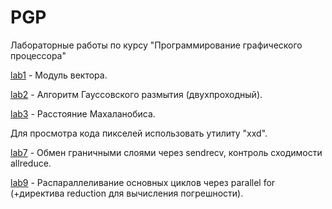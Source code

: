 # PGP
Лабораторные работы по курсу "Программирование графического процессора"

[lab1](lab1) - Модуль вектора.

[lab2](lab2) - Алгоритм Гауссовского размытия (двухпроходный).

[lab3](lab3) - Расстояние Махаланобиса.

Для просмотра кода пикселей использовать утилиту "xxd".

[lab7](lab7) - Обмен граничными слоями через sendrecv, контроль сходимости allreduce.

[lab9](lab9) - Распараллеливание основных циклов через parallel for (+директива reduction
для вычисления погрешности).

